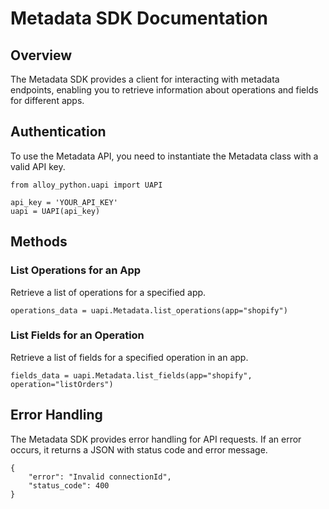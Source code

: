 
# Metadata SDK Documentation

## Overview

The Metadata SDK provides a client for interacting with metadata endpoints, enabling you to retrieve information about operations and fields for different apps.

## Authentication

To use the Metadata API, you need to instantiate the Metadata class with a valid API key.

```
from alloy_python.uapi import UAPI

api_key = 'YOUR_API_KEY'
uapi = UAPI(api_key)
``` 

## Methods

### List Operations for an App

Retrieve a list of operations for a specified app.

`operations_data = uapi.Metadata.list_operations(app="shopify")` 

### List Fields for an Operation

Retrieve a list of fields for a specified operation in an app.

`fields_data = uapi.Metadata.list_fields(app="shopify", operation="listOrders")` 

## Error Handling

The Metadata SDK provides error handling for API requests. If an error occurs, it returns a JSON with status code and error message.

```
{
    "error": "Invalid connectionId",
    "status_code": 400
}
```